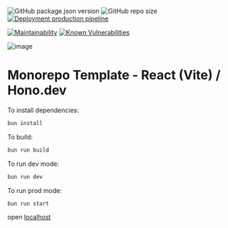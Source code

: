 ![GitHub package.json version](https://img.shields.io/github/package-json/v/Felipeazs/monorepo_example) ![GitHub repo size](https://img.shields.io/github/repo-size/Felipeazs/monorepo_example) [![Deployment production pipeline](https://github.com/Felipeazs/monorepo_example/actions/workflows/ci.yml/badge.svg)](https://github.com/Felipeazs/monorepo_example/actions/workflows/ci.yml)

[![Maintainability](https://api.codeclimate.com/v1/badges/53862c2a473e971a4d0a/maintainability)](https://codeclimate.com/github/Felipeazs/monorepo_example/maintainability) [![Known Vulnerabilities](https://snyk.io/test/github/Felipeazs/monorepo_example/badge.svg?targetFile=package.json)](https://snyk.io/test/github/Felipeazs/monorepo_example?targetFile=package.json)

![image](https://img.shields.io/badge/Railway-131415?style=for-the-badge&logo=railway&logoColor=white)

# Monorepo Template - React (Vite) / Hono.dev

To install dependencies:

```bash
bun install
```

To build:

```bash
bun run build
```

To run dev mode:

```bash
bun run dev
```

To run prod mode:

```bash
bun run start
```

open [localhost](http://localhost:3000)
